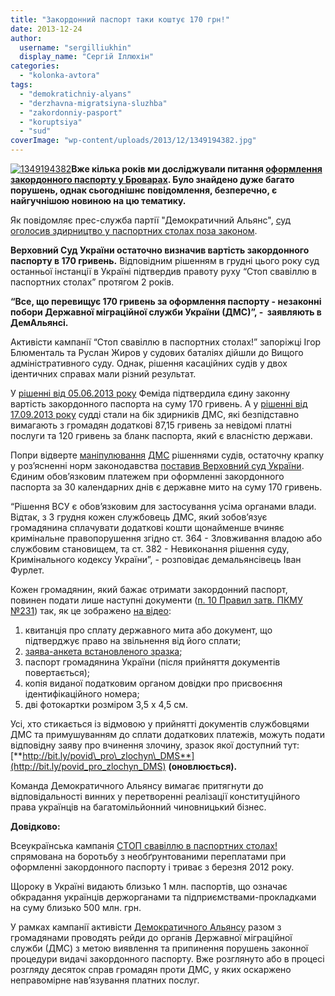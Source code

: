```yaml
---
title: "Закордонний паспорт таки коштує 170 грн!"
date: 2013-12-24
author: 
  username: "sergilliukhin"
  display_name: "Сергій Іллюхін"
categories: 
  - "kolonka-avtora"
tags: 
  - "demokratichniy-alyans"
  - "derzhavna-migratsiyna-sluzhba"
  - "zakordonniy-pasport"
  - "koruptsiya"
  - "sud"
coverImage: "wp-content/uploads/2013/12/1349194382.jpg"
---
```


[![1349194382](https://mpz.brovary.org/wp-content/uploads/2013/12/1349194382.jpg)](https://mpz.brovary.org/wp-content/uploads/2013/12/1349194382.jpg)**Вже кілька років ми досліджували питання [оформлення закордонного паспорту у Броварах](https://mpz.brovary.org/chi-mozhlivo-oformiti-zakordonniy-pasport-u-brovarah/ "Чи можливо оформити закордонний паспорт у Броварах?"). Було знайдено дуже багато порушень, однак сьогоднішнє повідомлення, безперечно, є найгучнішою новиною на цю тематику.**

Як повідомляє прес-служба партії "Демократичний Альянс", [суд оголосив здирництво у паспортних столах поза законом](http://dem-alliance.org/news/cud-ogolosiv-zdirnictvo-u-pasportnih-stolah-poza-zakonom.html).

**Верховний Суд України остаточно визначив вартість закордонного паспорту в 170 гривень.** Відповідним рішенням в грудні цього року суд останньої інстанції в Україні підтвердив правоту руху “Стоп свавіллю в паспортних столах” протягом 2 років.

**“Все, що перевищує 170 гривень за оформлення паспорту - незаконні побори Державної міграційної служби України (ДМС)”, -  заявляють в ДемАльянсі.**

Активісти кампанії “Стоп свавіллю в паспортних столах!” запоріжці Ігор Блюменталь та Руслан Жиров у судових баталіях дійшли до Вищого адміністративного суду. Однак, рішення касаційних судів у двох ідентичних справах мали різний результат.

У [рішенні від 05.06.2013 року](http://reyestr.court.gov.ua/Review/31988077) Феміда підтвердила єдину законну вартість закордонного паспорта на суму 170 гривень. А у [рішенні від 17.09.2013 року](http://reyestr.court.gov.ua/Review/33639390) судді стали на бік здирників ДМС, які безпідставно вимагають з громадян додаткові 87,15 гривень за невідомі платні послуги та 120 гривень за бланк паспорта, який є власністю держави.

Попри відверте [маніпулювання](http://www.dem-alliance.org/news/DMS-manipuljue-rishennjam-VASU.html) [ДМС](http://www.dem-alliance.org/news/DMS-manipuljue-rishennjam-VASU.html) рішеннями судів, остаточну крапку у роз’ясненні норм законодавства [поставив Верховний суд України](http://bit.ly/VSU_passport_170). Єдиним обов’язковим платежем при оформленні закордонного паспорта за 30 календарних днів є державне мито на суму 170 гривень.

“Рішення ВСУ є обов’язковим для застосування усіма органами влади. Відтак, з 3 грудня кожен службовець ДМС, який зобов’язує громадянина сплачувати додаткові кошти щонайменше вчиняє кримінальне правопорушення згідно ст. 364 - Зловживання владою або службовим становищем, та ст. 382 - Невиконання рішення суду, Кримінального кодексу України”, - розповідає демальянсівець Іван Фурлет.

Кожен громадянин, який бажає отримати закордонний паспорт, повинен подати лише наступні документи ([п. 10 Правил затв. ПКМУ №231](http://zakon4.rada.gov.ua/laws/show/231-95-%D0%BF/parao14#o14)) так, як це зображено [на відео](http://youtu.be/U-4Sh-U-ZD0):

1. квитанція про сплату державного мита або документ, що підтверджує право на звільнення від його сплати;
2. [заява-анкета встановленого зразка](http://passport-ua.org.ua/docs/zayava-anketa-example.doc);
3. паспорт громадянина України (після прийняття документів повертається);
4. копія виданої податковим органом довідки про присвоєння ідентифікаційного номера;
5. дві фотокартки розміром 3,5 х 4,5 см.

Усі, хто стикається із відмовою у прийнятті документів службовцями ДМС та примушуванням до сплати додаткових платежів, можуть подати відповідну заяву про вчинення злочину, зразок якої доступний тут: [**http://bit.ly/povid\_pro\_zlochyn\_DMS**](http://bit.ly/povid_pro_zlochyn_DMS) **(оновлюється).**

Команда Демократичного Альянсу вимагає притягнути до відповідальності винних у перетворенні реалізації конституційного права українців на багатомільйонний чиновницький бізнес.

**Довідково:**

Всеукраїнська кампанія [СТОП свавіллю в паспортних столах!](https://www.facebook.com/STOPsvavilly) спрямована на боротьбу з необґрунтованими переплатами при оформленні закордонного паспорту і триває з березня 2012 року.

Щороку в Україні видають близько 1 млн. паспортів, що означає обкрадання українців держорганами та підприємствами-прокладками на суму близько 500 млн. грн.

У рамках кампанії активісти [Демократичного Альянсу](https://www.facebook.com/DemAlliance) разом з громадянами проводять рейди до органів Державної міграційної служби (ДМС) з метою виявлення та припинення порушень законної процедури видачі закордонного паспорту. Вже розглянуто або в процесі розгляду десяток справ громадян проти ДМС, у яких оскаржено неправомірне нав’язування платних послуг.
